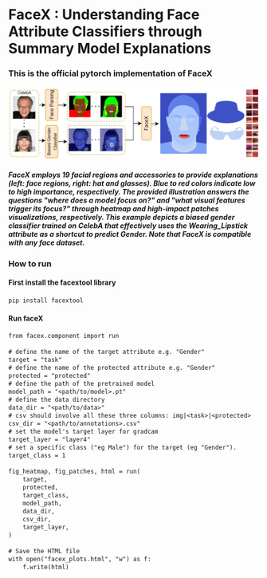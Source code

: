 # FaceX : Understanding Face Attribute Classifiers through Summary Model Explanations

### This is the official pytorch implementation of FaceX
![FaceX overview](images/facex.JPG)
##### FaceX employs 19 facial regions and accessories to provide explanations (left: face regions, right: hat and glasses). Blue to red colors indicate low to high importance, respectively.  The provided illustration answers the questions "where does a model focus on?" and "what visual features trigger its focus?" through heatmap and high-impact patches visualizations, respectively. This example depicts a biased gender classifier trained on CelebA that effectively uses the Wearing_Lipstick attribute as a shortcut to predict Gender. Note that FaceX is compatible with any face dataset.

### How to run
#### First install the facextool library
```
pip install facextool
```
#### Run faceX
```
from facex.component import run

# define the name of the target attribute e.g. "Gender" 
target = "task"
# define the name of the protected attribute e.g. "Gender" 
protected = "protected"
# define the path of the pretrained model
model_path = "<path/to/model>.pt"
# define the data directory 
data_dir = "<path/to/data>"
# csv should involve all these three columns: img|<task>|<protected>
csv_dir = "<path/to/annotations>.csv"
# set the model's target layer for gradcam
target_layer = "layer4"
# set a specific class ("eg Male") for the target (eg "Gender").
target_class = 1

fig_heatmap, fig_patches, html = run(
    target,
    protected,
    target_class,
    model_path,
    data_dir,
    csv_dir,
    target_layer,
)

# Save the HTML file
with open("facex_plots.html", "w") as f:
    f.write(html)

```


